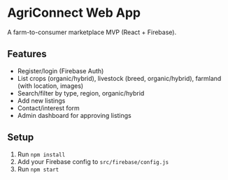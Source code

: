 # AgriConnect Web App

A farm-to-consumer marketplace MVP (React + Firebase).

## Features
- Register/login (Firebase Auth)
- List crops (organic/hybrid), livestock (breed, organic/hybrid), farmland (with location, images)
- Search/filter by type, region, organic/hybrid
- Add new listings
- Contact/interest form
- Admin dashboard for approving listings

## Setup

1. Run `npm install`
2. Add your Firebase config to `src/firebase/config.js`
3. Run `npm start`  
